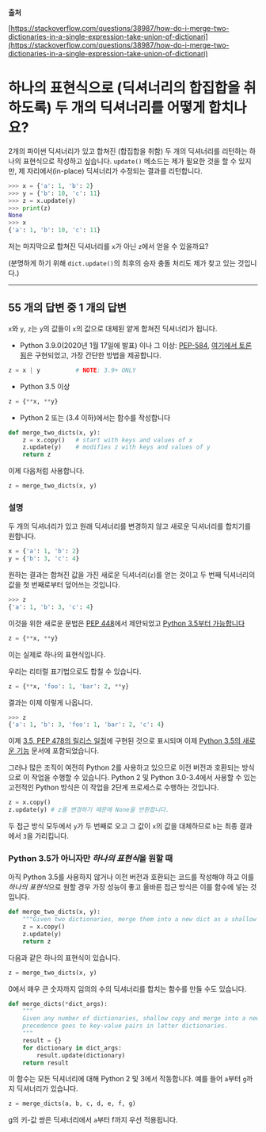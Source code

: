 **출처**

[https://stackoverflow.com/questions/38987/how-do-i-merge-two-dictionaries-in-a-single-expression-take-union-of-dictionari](https://stackoverflow.com/questions/38987/how-do-i-merge-two-dictionaries-in-a-single-expression-take-union-of-dictionari)

# 하나의 표현식으로 (딕셔너리의 합집합을 취하도록) 두 개의 딕셔너리를 어떻게 합치나요?

2개의 파이썬 딕셔너리가 있고 합쳐진 (합집합을 취함) 두 개의 딕셔너리를 리턴하는 하나의 표현식으로 작성하고 싶습니다. `update()` 메소드는 제가 필요한 것을 할 수 있지만, 제 자리에서(in-place) 딕셔너리가 수정되는 결과를 리턴합니다.

```python
>>> x = {'a': 1, 'b': 2}
>>> y = {'b': 10, 'c': 11}
>>> z = x.update(y)
>>> print(z)
None
>>> x
{'a': 1, 'b': 10, 'c': 11}
```

저는 마지막으로 합쳐진 딕셔너리를 `x`가 아닌 `z`에서 얻을 수 있을까요?

(분명하게 하기 위해 `dict.update()`의 최후의 승자 충돌 처리도 제가 찾고 있는 것입니다.)

---

## 55 개의 답변 중 1 개의 답변

`x`와 `y`, `z`는 `y`의 값들이 `x`의 값으로 대체된 얕게 합쳐진 딕셔너리가 됩니다.

* Python 3.9.0(2020년 1월 17일에 발표) 이나 그 이상: [PEP-584](https://www.python.org/dev/peps/pep-0584/), [여기에서 토론됨](https://bugs.python.org/issue36144)은 구현되었고, 가장 간단한 방법을 제공합니다.

```python
z = x | y          # NOTE: 3.9+ ONLY
```

* Python 3.5 이상

```python
z = {**x, **y}
```

* Python 2 또는 (3.4 이하)에서는 함수를 작성합니다

```python
def merge_two_dicts(x, y):
    z = x.copy()   # start with keys and values of x
    z.update(y)    # modifies z with keys and values of y
    return z
```

이제 다음처럼 사용합니다.

```python
z = merge_two_dicts(x, y)
```

### 설명

두 개의 딕셔너리가 있고 원래 딕셔너리를 변경하지 않고 새로운 딕셔너리를 합치기를 원합니다.

```python
x = {'a': 1, 'b': 2}
y = {'b': 3, 'c': 4}
```

원하는 결과는 합쳐진 값을 가진 새로운 딕셔너리(`z`)를 얻는 것이고 두 번째 딕셔너리의 값을 첫 번째로부터 덮어쓰는 것입니다.

```python
>>> z
{'a': 1, 'b': 3, 'c': 4}
```

이것을 위한 새로운 문법은 [PEP 448](https://www.python.org/dev/peps/pep-0448/)에서 제안되었고 [Python 3.5부터 가능합니다](https://mail.python.org/pipermail/python-dev/2015-February/138564.html)

```python
z = {**x, **y}
```

이는 실제로 하나의 표현식입니다.

우리는 리터럴 표기법으로도 합칠 수 있습니다.

```python
z = {**x, 'foo': 1, 'bar': 2, **y}
```

결과는 이제 이렇게 나옵니다.

```python
>>> z
{'a': 1, 'b': 3, 'foo': 1, 'bar': 2, 'c': 4}
```

이제 [3.5, PEP 478의 릴리스 일정](https://www.python.org/dev/peps/pep-0478/#features-for-3-5)에 구현된 것으로 표시되며 이제 [Python 3.5의 새로운 기능](https://docs.python.org/dev/whatsnew/3.5.html#pep-448-additional-unpacking-generalizations) 문서에 포함되었습니다.

그러나 많은 조직이 여전히 Python 2를 사용하고 있으므로 이전 버전과 호환되는 방식으로 이 작업을 수행할 수 있습니다. Python 2 및 Python 3.0-3.4에서 사용할 수 있는 고전적인 Python 방식은 이 작업을 2단계 프로세스로 수행하는 것입니다.

```python
z = x.copy()
z.update(y) # z를 변경하기 때문에 None을 반환합니다.
```

두 접근 방식 모두에서 `y`가 두 번째로 오고 그 값이 `x`의 값을 대체하므로 `b`는 최종 결과에서 `3`을 가리킵니다.

### Python 3.5가 아니자만 *하나의 표현식*을 원할 때

아직 Python 3.5를 사용하지 않거나 이전 버전과 호환되는 코드를 작성해야 하고 이를 *하나의 표현식*으로 원할 경우 가장 성능이 좋고 올바른 접근 방식은 이를 함수에 넣는 것입니다.

```python
def merge_two_dicts(x, y):
    """Given two dictionaries, merge them into a new dict as a shallow copy."""
    z = x.copy()
    z.update(y)
    return z
```

다음과 같은 하나의 표현식이 있습니다.

```python
z = merge_two_dicts(x, y)
```

0에서 매우 큰 숫자까지 임의의 수의 딕셔너리를 합치는 함수를 만들 수도 있습니다.

```python
def merge_dicts(*dict_args):
    """
    Given any number of dictionaries, shallow copy and merge into a new dict,
    precedence goes to key-value pairs in latter dictionaries.
    """
    result = {}
    for dictionary in dict_args:
        result.update(dictionary)
    return result
```

이 함수는 모든 딕셔너리에 대해 Python 2 및 3에서 작동합니다. 예를 들어 `a`부터 `g`까지 딕셔너리가 있습니다.

```python
z = merge_dicts(a, b, c, d, e, f, g) 
```

g의 키-값 쌍은 딕셔너리에서 `a`부터 f까지 우선 적용됩니다.

